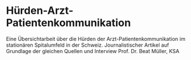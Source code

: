 # Hürden-Arzt-Patientenkommunikation

Eine Übersichtarbeit über die Hürden der Arzt-Patientenkommunikation im stationären Spitalumfeld in der Schweiz.
Journalistischer Artikel auf Grundlage der gleichen Quellen und Interview Prof. Dr. Beat Müller, KSA
